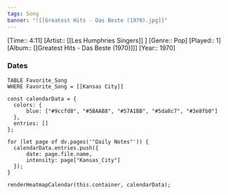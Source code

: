 ```yaml
---
tags: Song  
banner: "![[Greatest Hits - Das Beste (1970).jpg]]"
---
```

[Time:: 4:11]
[Artist:: [[Les Humphries Singers]] ]
[Genre:: Pop]
[Played:: 1]
[Album:: [[Greatest Hits - Das Beste (1970)]]]
[Year:: 1970]
### Dates
````dataview
TABLE Favorite_Song
WHERE Favorite_Song = [[Kansas City]]
````
  ```dataviewjs
const calendarData = { 
	colors: { 
		blue: ["#9ccfd8", "#5BAAB8", "#57A1BB", "#5da8c7", "#3e8fb0"] 
	}, 
	entries: [] 
}; 

for (let page of dv.pages('"Daily Notes"')) { 
	calendarData.entries.push({ 
		date: page.file.name, 
		intensity: page["Kansas_City"]
	}); 
} 

renderHeatmapCalendar(this.container, calendarData);
```
